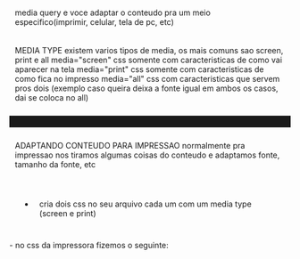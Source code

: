 media query e voce adaptar o conteudo pra um meio especifico(imprimir, celular, tela de pc, etc)

MEDIA TYPE
existem varios tipos de media, os mais comuns sao screen, print e all
media="screen" css somente com caracteristicas de como vai aparecer na tela
media="print" css somente com caracteristicas de como fica no impresso
media="all" css com caracteristicas que servem pros dois (exemplo caso queira deixa a fonte igual em ambos os casos, dai se coloca no all)
_______________________________________________________________________________________________
ADAPTANDO CONTEUDO PARA IMPRESSAO
normalmente pra impressao nos tiramos algumas coisas do conteudo e adaptamos fonte, tamanho da fonte, etc
 - cria dois css no seu arquivo cada um com um media type (screen e print)
<link rel="stylesheet" href="estilos/tela.css" media="screen">
<link rel="stylesheet" href="estilos/impressora.css" media="print">
 - no css da impressora fizemos o seguinte:

<style>
    /*Estilo para impressoras*/

    * {
        margin: 10px; /*pra deixar borda na folha*/
        padding: 10px;
    }

    html {
        font-family: 'Courier New', Courier, monospace; /*pra facilitar a leitura*/
        font-size: 1.5em;
        line-height: 1.5em;
    }

    menu {
        display: none; /*tiramos o display pq na impressao nao faz sentido ter*/
    }

    article {
        width: 100%; /*conteudo ficou com a largura de 100% da folha respeitando a margin*/
    }

    article::after {
        content: 'Esse artigo foi impresso atraves do site www.cursoemvideo.com';
    } /*depois do artigo vai aparecer esse recadinho*/
</style>


